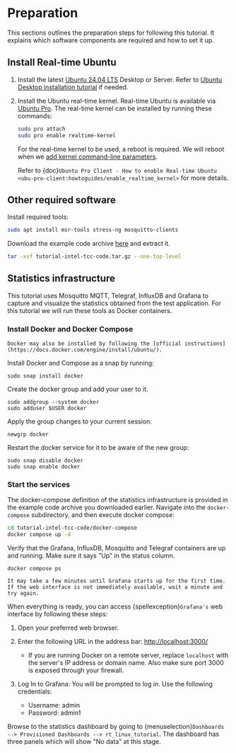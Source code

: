 # Preparation

This sections outlines the preparation steps for following this tutorial.
It explains which software components are required and how to set it up.

## Install Real-time Ubuntu

1. Install the latest [Ubuntu 24.04 LTS](https://releases.ubuntu.com/noble/) Desktop or Server.
   Refer to [Ubuntu Desktop installation tutorial](https://ubuntu.com/tutorials/install-ubuntu-desktop#1-overview) if needed.

2. Install the Ubuntu real-time kernel.
   Real-time Ubuntu is available via [Ubuntu Pro](https://ubuntu.com/pro/dashboard).
   The real-time kernel can be installed by running these commands:

   ```bash
   sudo pro attach
   sudo pro enable realtime-kernel
   ```

   For the real-time kernel to be used, a reboot is required.
   We will reboot when we [add kernel command-line parameters](kernel-parameters).

   Refer to {doc}`Ubuntu Pro Client - How to enable Real-time Ubuntu <ubu-pro-client:howtoguides/enable_realtime_kernel>` for more details.

## Other required software

Install required tools:
```bash
sudo apt install msr-tools stress-ng mosquitto-clients
```

Download the example code archive [here](tutorial-intel-tcc-code.tar.gz) and extract it.

```bash
tar -xvf tutorial-intel-tcc-code.tar.gz --one-top-level
```

## Statistics infrastructure

This tutorial uses Mosquitto MQTT, Telegraf, InfluxDB and Grafana to capture and visualize the statistics obtained from the test application.
For this tutorial we will run these tools as Docker containers.

### Install Docker and Docker Compose

```{note}
Docker may also be installed by following the [official instructions](https://docs.docker.com/engine/install/ubuntu/).
```

Install Docker and Compose as a snap by running:

```
sudo snap install docker
```

Create the docker group and add your user to it.

```
sudo addgroup --system docker
sudo adduser $USER docker
```

Apply the group changes to your current session:

```
newgrp docker
```

Restart the docker service for it to be aware of the new group:

```
sudo snap disable docker
sudo snap enable docker
```

### Start the services

The docker-compose definition of the statistics infrastructure is provided in the example code archive you downloaded earlier.
Navigate into the `docker-compose` subdirectory, and then execute docker compose:

```bash
cd tutorial-intel-tcc-code/docker-compose
docker compose up -d 
```

Verify that the Grafana, InfluxDB, Mosquitto and Telegraf containers are up and running.
Make sure it says "Up" in the status column.

```
docker compose ps
```

```{note}
It may take a few minutes until Grafana starts up for the first time.
If the web interface is not immediately available, wait a minute and try again.
```

When everything is ready, you can access {spellexception}`Grafana's` web interface by following these steps:
1. Open your preferred web browser.
1. Enter the following URL in the address bar: [http://localhost:3000/](http://localhost:3000/)
   - If you are running Docker on a remote server, replace `localhost` with the server's IP address or domain name.
     Also make sure port 3000 is exposed through your firewall.

1. Log In to Grafana: You will be prompted to log in. Use the following credentials:
   - Username: admin
   - Password: admin1

Browse to the statistics dashboard by going to {menuselection}`Dashboards --> Provisioned Dashboards --> rt_linux_tutorial`.
The dashboard has three panels which will show "No data" at this stage.
